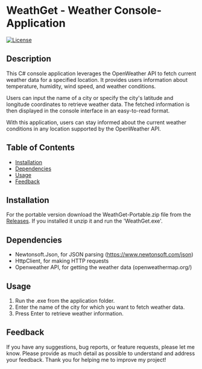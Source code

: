 # WeathGet - Weather Console-Application

[![License](https://img.shields.io/badge/License-MIT-blue.svg)](https://opensource.org/licenses/MIT)

## Description

This C# console application leverages the OpenWeather API to fetch current weather data for a specified location. It provides users information about temperature, humidity, wind speed, and weather conditions.

Users can input the name of a city or specify the city's latitude and longitude coordinates to retrieve weather data. The fetched information is then displayed in the console interface in an easy-to-read format.

With this application, users can stay informed about the current weather conditions in any location supported by the OpenWeather API. 

## Table of Contents

- [Installation](#installation)
- [Dependencies](#dependencies)
- [Usage](#usage)
- [Feedback](#feedback)

## Installation

For the portable version download the WeathGet-Portable.zip file from the [Releases](https://github.com/taner04/WeathGet/releases).
If you installed it unzip it and run the 'WeathGet.exe'.

## Dependencies

- Newtonsoft.Json, for JSON parsing (https://www.newtonsoft.com/json)
- HttpClient, for making HTTP requests
- Openweather API, for getting the weather data (openweathermap.org/)

## Usage

1. Run the .exe from the application folder.
2. Enter the name of the city for which you want to fetch weather data.
3. Press Enter to retrieve weather information.

## Feedback

If you have any suggestions, bug reports, or feature requests, please let me know.
Please provide as much detail as possible to understand and address your feedback. Thank you for helping me to improve my project!

